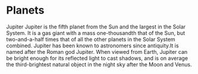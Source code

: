 # Planets

Jupiter
Jupiter is the fifth planet from the Sun and the largest in the Solar System. It is a gas giant with a mass one-thousandth that of the Sun, but two-and-a-half times that of all the other planets in the Solar System combined. Jupiter has been known to astronomers since antiquity.It is named after the Roman god Jupiter. When viewed from Earth, Jupiter can be bright enough for its reflected light to cast shadows, and is on average the third-brightest natural object in the night sky after the Moon and Venus. 
